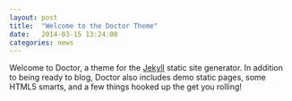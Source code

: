 ```yaml
---
layout: post
title:  "Welcome to the Doctor Theme"
date:   2014-03-15 13:24:00
categories: news
---
```


Welcome to Doctor, a theme for the [Jekyll](http://jekyllrb.com) static site generator. In addition to being ready to blog, Doctor also includes demo static pages, some HTML5 smarts, and a few things hooked up the get you rolling!